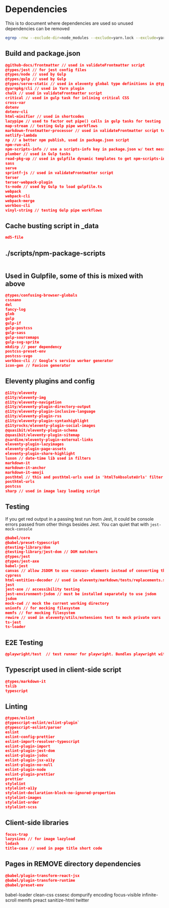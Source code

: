 # Dependencies

This is to document where dependencies are used so unused dependencies can be removed

```bash
egrep -rnw --exclude-dir=node_modules --exclude=yarn.lock --exclude=yarn-error.log '.' -e 'yargs'
```

## Build and package.json

```json
@github-docs/frontmatter // used in validateFrontmatter script
@types/jest // for jest config files
@types/node // used by Gulp
@types/gulp // used by Gulp
@types/serve-static // used in eleventy global type definitions in @types directory
@yarnpkg/cli // used in Yarn plugin
chalk // used in validateFrontmatter script
critical // used in gulp task for inlining critical CSS
cross-var
dotenv
dotenv-cli
html-minifier // used in shortcodes
lazypipe // used to factor out pipe() calls in gulp tasks for testing
map-stream // testing Gulp pipe workflows
markdown-frontmatter-processor // used in validateFrontmatter script to write dates back
netlify-lambda
np // a better npm publish, used in package.json script
npm-run-all
npm-scripts-info // use a scripts-info key in package.json w/ text messags for scripts
plumber // used in Gulp tasks
read-pkg-up // used in gulpfile dynamic templates to get npm-scripts-info
sass
serve
sprintf-js // used in validateFrontmatter script
terser
terser-webpack-plugin
ts-node // used by Gulp to load gulpfile.ts
webpack
webpack-cli
webpack-merge
workbox-cli
vinyl-string // testing Gulp pipe workflows
```

## Cache busting script in \_data

```json
md5-file
```

## ./scripts/npm-package-scripts

```json

```

## Used in Gulpfile, some of this is mixed with above

```json
@types/confusing-browser-globals
cssnano
del
fancy-log
glob
gulp
gulp-if
gulp-postcss
gulp-sass
gulp-sourcemaps
gulp-svg-sprite
mkdirp // peer dependency
postcss-preset-env
postcss-svgo
workbox-cli // Google's service worker generator
icon-gen // Favicon generator
```

## Eleventy plugins and config

```json
@11ty/eleventy
@11ty/eleventy-img
@11ty/eleventy-navigation
@11ty/eleventy-plugin-directory-output
@11ty/eleventy-plugin-inclusive-language
@11ty/eleventy-plugin-rss
@11ty/eleventy-plugin-syntaxhighlight
@11tyrocks/eleventy-plugin-social-images
@quasibit/eleventy-plugin-schema
@quasibit/eleventy-plugin-sitemap
@sardine/eleventy-plugin-external-links
eleventy-plugin-lazyimages
eleventy-plugin-page-assets
eleventy-plugin-share-highlight
luxon // date-time lib used in filters
markdown-it
markdown-it-anchor
markdown-it-emoji
posthtml // this and posthtml-urls used in 'htmlToAbsoluteUrls' filter over ride
posthtml-urls
postcss
sharp // used in image lazy loading script
```

## Testing

If you get red output in a passing test run from Jest, it could be console errors
passed from other things besides Jest. You can quiet that with `jest-mock-console`

```json
@babel/core
@babel/preset-typescript
@testing-library/dom
@testing-library/jest-dom // DOM matchers
@types/jest
@types/jest-axe
babel-jest
canvas // allow JSDOM to use <canvas> elements instead of converting them to <div>
cypress
html-entities-decoder // used in eleventy/markdown/tests/replacements.spec.js
jest
jest-axe // accessibility testing
jest-environment-jsdom // must be installed separately to use jsdom
jsdom
mock-cwd // mock the current working directory
unionfs // for mocking filesystem
memfs // for mocking filesystem
rewire // used in eleventy/utils/extensions test to mock private vars
ts-jest
ts-loader
```

## E2E Testing

```json
@playwright/test  // test runner for playwright. Bundles playwright with this package.
```

## Typescript used in client-side script

```json
@types/markdown-it
tslib
typescript
```

## Linting

```json
@types/eslint
@typescript-eslint/eslint-plugin`
@typescript-eslint/parser
eslint
eslint-config-prettier
eslint-import-resolver-typescript
eslint-plugin-import
eslint-plugin-jest-dom
eslint-plugin-jsdoc
eslint-plugin-jsx-a11y
eslint-plugin-no-null
eslint-plugin-node
eslint-plugin-prettier
prettier
stylelint
stylelint-a11y
stylelint-declaration-block-no-ignored-properties
stylelint-images
stylelint-order
stylelint-scss
```

## Client-side libraries

```json
focus-trap
lazysizes // for image lazyload
lodash
title-case // used in page title short code
```

## Pages in REMOVE directory dependencies

```json
@babel/plugin-transform-react-jsx
@babel/plugin-transform-runtime
@babel/preset-env
```

babel-loader
clean-css
cssesc
dompurify
encoding
focus-visible
infinite-scroll
memfs
preact
sanitize-html
twitter
